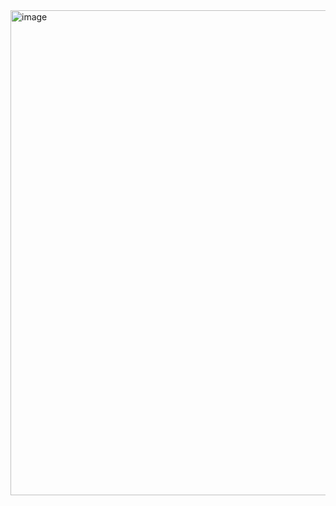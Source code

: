 <img width="776" alt="image" src="https://user-images.githubusercontent.com/62089940/186792012-caa75b09-93ca-46bb-ae9d-34e3f4a10bb4.png">
